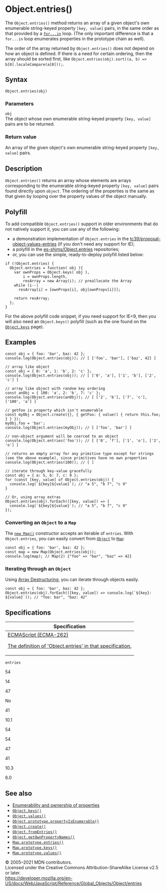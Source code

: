 # Object.entries()

The `Object.entries()` method returns an array of a given object's own enumerable string-keyed property `[key, value]` pairs, in the same order as that provided by a [`for...in`](../../statements/for...in) loop. (The only important difference is that a `for...in` loop enumerates properties in the prototype chain as well).

The order of the array returned by `Object.entries()` does not depend on how an object is defined. If there is a need for certain ordering, then the array should be sorted first, like `Object.entries(obj).sort((a, b) => b[0].localeCompare(a[0]));`.

## Syntax

    Object.entries(obj)

### Parameters

`obj`  
The object whose own enumerable string-keyed property `[key, value]` pairs are to be returned.

### Return value

An array of the given object's own enumerable string-keyed property `[key, value]` pairs.

## Description

`Object.entries()` returns an array whose elements are arrays corresponding to the enumerable string-keyed property `[key, value]` pairs found directly upon `object`. The ordering of the properties is the same as that given by looping over the property values of the object manually.

## Polyfill

To add compatible `Object.entries()` support in older environments that do not natively support it, you can use any of the following:

-   a demonstration implementation of `Object.entries` in the [tc39/proposal-object-values-entries](https://github.com/tc39/proposal-object-values-entries) (if you don't need any support for IE);
-   a polyfill in the [es-shims/Object.entries](https://github.com/es-shims/Object.entries) repositories;
-   or, you can use the simple, ready-to-deploy polyfill listed below:

<!-- -->

    if (!Object.entries) {
      Object.entries = function( obj ){
        var ownProps = Object.keys( obj ),
            i = ownProps.length,
            resArray = new Array(i); // preallocate the Array
        while (i--)
          resArray[i] = [ownProps[i], obj[ownProps[i]]];

        return resArray;
      };
    }

For the above polyfill code snippet, if you need support for IE&lt;9, then you will also need an `Object.keys()` polyfill (such as the one found on the [`Object.keys`](keys) page).

## Examples

    const obj = { foo: 'bar', baz: 42 };
    console.log(Object.entries(obj)); // [ ['foo', 'bar'], ['baz', 42] ]

    // array like object
    const obj = { 0: 'a', 1: 'b', 2: 'c' };
    console.log(Object.entries(obj)); // [ ['0', 'a'], ['1', 'b'], ['2', 'c'] ]

    // array like object with random key ordering
    const anObj = { 100: 'a', 2: 'b', 7: 'c' };
    console.log(Object.entries(anObj)); // [ ['2', 'b'], ['7', 'c'], ['100', 'a'] ]

    // getFoo is property which isn't enumerable
    const myObj = Object.create({}, { getFoo: { value() { return this.foo; } } });
    myObj.foo = 'bar';
    console.log(Object.entries(myObj)); // [ ['foo', 'bar'] ]

    // non-object argument will be coerced to an object
    console.log(Object.entries('foo')); // [ ['0', 'f'], ['1', 'o'], ['2', 'o'] ]

    // returns an empty array for any primitive type except for strings (see the above example), since primitives have no own properties
    console.log(Object.entries(100)); // [ ]

    // iterate through key-value gracefully
    const obj = { a: 5, b: 7, c: 9 };
    for (const [key, value] of Object.entries(obj)) {
      console.log(`${key}${value}`); // "a 5", "b 7", "c 9"
    }

    // Or, using array extras
    Object.entries(obj).forEach(([key, value]) => {
      console.log(`${key}${value}`); // "a 5", "b 7", "c 9"
    });

### Converting an `Object` to a `Map`

The [`new Map()`](../map) constructor accepts an iterable of `entries`. With `Object.entries`, you can easily convert from [`Object`](../object) to [`Map`](../map):

    const obj = { foo: 'bar', baz: 42 };
    const map = new Map(Object.entries(obj));
    console.log(map); // Map(2) {"foo" => "bar", "baz" => 42}

### Iterating through an `Object`

Using [Array Destructuring](../../operators/destructuring_assignment#array_destructuring), you can iterate through objects easily.

    const obj = { foo: 'bar', baz: 42 };
    Object.entries(obj).forEach(([key, value]) => console.log(`${key}: ${value}`)); // "foo: bar", "baz: 42"

## Specifications

<table>
<thead>
<tr class="header">
<th>Specification</th>
</tr>
</thead>
<tbody>
<tr class="odd">
<td>
<a href="https://tc39.es/ecma262/#sec-object.entries">ECMAScript (ECMA-262) 
<br/>

<span class="small">The definition of 'Object.entries' in that specification.</span>
</a>
</td>
</tr>
</tbody>
</table>

`entries`

54

14

47

No

41

10.1

54

54

47

41

10.3

6.0

## See also

-   [Enumerability and ownership of properties](https://developer.mozilla.org/en-US/docs/Web/JavaScript/Enumerability_and_ownership_of_properties)
-   [`Object.keys()`](keys)
-   [`Object.values()`](values)
-   [`Object.prototype.propertyIsEnumerable()`](propertyisenumerable)
-   [`Object.create()`](create)
-   [`Object.fromEntries()`](fromentries)
-   [`Object.getOwnPropertyNames()`](getownpropertynames)
-   [`Map.prototype.entries()`](../map/entries)
-   [`Map.prototype.keys()`](../map/keys)
-   [`Map.prototype.values()`](../map/values)

© 2005–2021 MDN contributors.  
Licensed under the Creative Commons Attribution-ShareAlike License v2.5 or later.  
<a href="https://developer.mozilla.org/en-US/docs/Web/JavaScript/Reference/Global_Objects/Object/entries" class="_attribution-link">https://developer.mozilla.org/en-US/docs/Web/JavaScript/Reference/Global_Objects/Object/entries</a>
